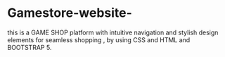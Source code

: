 # Gamestore-website-
 this is a GAME SHOP platform with intuitive navigation and stylish design elements for seamless shopping , by using CSS and HTML and BOOTSTRAP 5.
